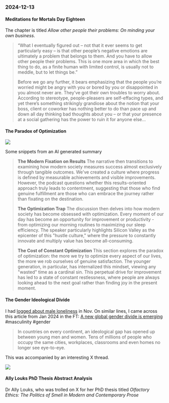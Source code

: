 ### 2024-12-13
#### Meditations for Mortals Day Eighteen
The chapter is titled _Allow other people their problems: On minding your own business_.

> “What I eventually figured out – not that it ever seems to get particularly easy – is that other people’s negative emotions are ultimately a problem that belongs to them. And you have to allow other people their problems. This is one more area in which the best thing to do, as a finite human with limited control, is usually not to meddle, but to let things be.”
> 
> Before we go any further, it bears emphasizing that the people you’re worried might be angry with you or bored by you or disappointed in you almost never are. They’ve got their own troubles to worry about. According to stereotype, people-pleasers are self-effacing types, and yet there’s something strikingly grandiose about the notion that your boss, client or coworker has nothing better to do than pace up and down all day thinking bad thoughts about you – or that your presence at a social gathering has the power to ruin it for anyone else…

#### The Paradox of Optimization
![](https://www.youtube.com/watch?v=-v5ZROOs5PQ)

Some snippets from an AI generated summary

> **The Modern Fixation on Results**
> The narrative then transitions to examining how modern society measures success almost exclusively through tangible outcomes. We've created a culture where progress is defined by measurable achievements and visible improvements. However, the podcast questions whether this results-oriented approach truly leads to contentment, suggesting that those who find genuine fulfillment are those who can embrace the journey rather than fixating on the destination.
> 
> **The Optimization Trap**
> The discussion then delves into how modern society has become obsessed with optimization. Every moment of our day has become an opportunity for improvement or productivity - from optimizing our morning routines to maximizing our sleep efficiency. The speaker particularly highlights Silicon Valley as the epicenter of this "hustle culture," where the pressure to constantly innovate and multiply value has become all-consuming.
> 
> **The Cost of Constant Optimization**
> This section explores the paradox of optimization: the more we try to optimize every aspect of our lives, the more we rob ourselves of genuine satisfaction. The younger generation, in particular, has internalized this mindset, viewing any "wasted" time as a cardinal sin. This perpetual drive for improvement has led to a state of constant restlessness, where people are always looking ahead to the next goal rather than finding joy in the present moment.

#### The Gender Ideological Divide
I had [logged about male loneliness](https://www.debugjois.dev/daily-archive-2024-11#male-loneliness) in Nov. On similar lines, I came across this article from Jan 2024 in the FT: [A new global gender divide is emerging](https://on.ft.com/3Dd5ljL) #masculinity #gender 

> In countries on every continent, an ideological gap has opened up between young men and women. Tens of millions of people who occupy the same cities, workplaces, classrooms and even homes no longer see eye-to-eye.

This was accompanied by an interesting X thread.

![](https://x.com/jburnmurdoch/status/1750849189834022932)

#### Ally Louks PhD Thesis Abstract Analysis
Dr Ally Louks, who was trolled on X for her PhD thesis titled  _Olfactory Ethics: The Politics of Smell in Modern and Contemporary Prose_ 